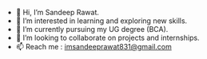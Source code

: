 - 👋 Hi, I’m Sandeep Rawat.
- 👀 I’m interested in learning and exploring new skills.
- 🌱 I’m currently pursuing my UG degree (BCA).
- 💞️ I’m looking to collaborate on projects and internships.
- 📫 Reach me : imsandeeprawat831@gmail.com

<!---
rawat1406/rawat1406 is a ✨ special ✨ repository because its `README.md` (this file) appears on your GitHub profile.
You can click the Preview link to take a look at your changes.
--->
